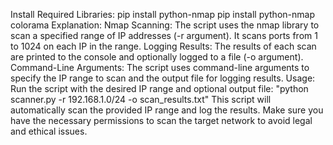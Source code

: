 Install Required Libraries:
pip install python-nmap
pip install python-nmap colorama
Explanation:
Nmap Scanning: The script uses the nmap library to scan a specified range of IP addresses (-r argument). It scans ports from 1 to 1024 on each IP in the range.
Logging Results: The results of each scan are printed to the console and optionally logged to a file (-o argument).
Command-Line Arguments: The script uses command-line arguments to specify the IP range to scan and the output file for logging results.
Usage:
Run the script with the desired IP range and optional output file:
"python scanner.py -r 192.168.1.0/24 -o scan_results.txt"
This script will automatically scan the provided IP range and log the results. Make sure you have the necessary permissions to scan the target network to avoid legal and ethical issues.
